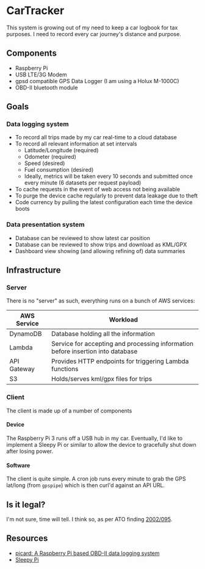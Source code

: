 # CarTracker

This system is growing out of my need to keep a car logbook for tax purposes. I need to record every car journey's distance and purpose.

## Components

* Raspberry Pi
* USB LTE/3G Modem
* gpsd compatible GPS Data Logger (I am using a Holux M-1000C)
* OBD-II bluetooth module

## Goals

### Data logging system

* To record all trips made by my car real-time to a cloud database
* To record all relevant information at set intervals
  * Latitude/Longitude (required)
  * Odometer (required)
  * Speed (desired)
  * Fuel consumption (desired)
  * Ideally, metrics will be taken every 10 seconds and submitted once every minute (6 datasets per request payload)
* To cache requests in the event of web access not being available
* To purge the device cache regularly to prevent data leakage due to theft
* Code currency by pulling the latest configuration each time the device boots

### Data presentation system

* Database can be reviewed to show latest car position
* Database can be reviewed to show trips and download as KML/GPX
* Dashboard view showing (and allowing refining of) data summaries

## Infrastructure

### Server

There is no "server" as such, everything runs on a bunch of AWS services:

| AWS Service | Workload
| --- | ---
| DynamoDB | Database holding all the information
| Lambda | Service for accepting and processing information before insertion into database
| API Gateway | Provides HTTP endpoints for triggering Lambda functions
| S3 | Holds/serves kml/gpx files for trips

### Client

The client is made up of a number of components

#### Device

The Raspberry Pi 3 runs off a USB hub in my car. Eventually, I'd like to implement a Sleepy Pi or similar to allow the device to gracefully shut down after losing power.

#### Software

The client is quite simple. A cron job runs every minute to grab the GPS lat/long (from `gpspipe`) which is then curl'd against an API URL.

## Is it legal?

I'm not sure, time will tell. I think so, as per ATO finding [2002/095](http://law.ato.gov.au/atolaw/view.htm?docid=AID/AID2002925/00001).

## Resources

* [picard: A Raspberry Pi based OBD-II data logging system](https://souvik.me/blog/picard-a-raspberry-pi-based-obd-ii-data-logging-system)
* [Sleepy Pi](https://spellfoundry.com/product/sleepy-pi/)